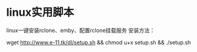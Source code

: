# linux实用脚本
linux一键安装rclone、emby、配置rclone挂载服务
安装方法：

wget http://www.e-11.tk/dl/setup.sh && chmod u+x setup.sh && ./setup.sh
